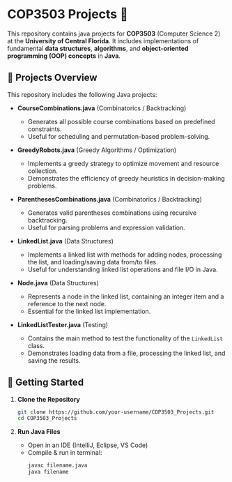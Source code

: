 # COP3503 Projects 🚀

This repository contains java projects for **COP3503** (Computer Science 2) at the **University of Central Florida**. It includes implementations of fundamental **data structures**, **algorithms**, and **object-oriented programming (OOP) concepts** in **Java**.

## 📂 Projects Overview

This repository includes the following Java projects:

- **CourseCombinations.java** (Combinatorics / Backtracking)  
  - Generates all possible course combinations based on predefined constraints.  
  - Useful for scheduling and permutation-based problem-solving.

- **GreedyRobots.java** (Greedy Algorithms / Optimization)  
  - Implements a greedy strategy to optimize movement and resource collection.  
  - Demonstrates the efficiency of greedy heuristics in decision-making problems.

- **ParenthesesCombinations.java** (Combinatorics / Backtracking)  
  - Generates valid parentheses combinations using recursive backtracking.  
  - Useful for parsing problems and expression validation.

- **LinkedList.java** (Data Structures)  
  - Implements a linked list with methods for adding nodes, processing the list, and loading/saving data from/to files.  
  - Useful for understanding linked list operations and file I/O in Java.

- **Node.java** (Data Structures)  
  - Represents a node in the linked list, containing an integer item and a reference to the next node.  
  - Essential for the linked list implementation.

- **LinkedListTester.java** (Testing)  
  - Contains the main method to test the functionality of the `LinkedList` class.  
  - Demonstrates loading data from a file, processing the linked list, and saving the results.

## 🚀 Getting Started

1. **Clone the Repository**  
   ```sh
   git clone https://github.com/your-username/COP3503_Projects.git
   cd COP3503_Projects
   ```

2. **Run Java Files**
   - Open in an IDE (IntelliJ, Eclipse, VS Code)
   - Compile & run in terminal:
     ```sh
     javac filename.java
     java filename
     ```
